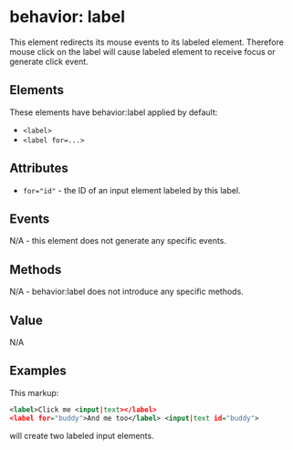 # behavior: label

This element redirects its mouse events to its labeled element. Therefore mouse click on the label will cause labeled element to receive focus or generate click event.

## Elements

These elements have behavior:label applied by default:

* `<label>`
* `<label for=...>`

## Attributes

* `for="id"` \- the ID of an input element labeled by this label.

## Events

N/A - this element does not generate any specific events.

## Methods

N/A - behavior:label does not introduce any specific methods.

## Value

N/A

## Examples

This markup:

```XML
<label>Click me <input|text></label>
<label for="buddy">And me too</label> <input|text id="buddy">
```

will create two labeled input elements.